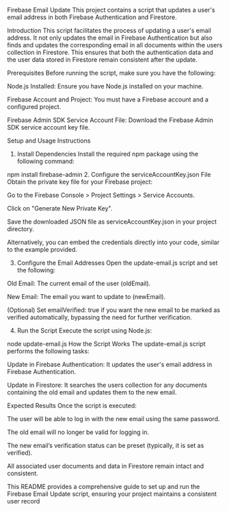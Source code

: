 Firebase Email Update
This project contains a script that updates a user's email address in both Firebase Authentication and Firestore.

Introduction
This script facilitates the process of updating a user's email address. It not only updates the email in Firebase Authentication but also finds and updates the corresponding email in all documents within the users collection in Firestore. This ensures that both the authentication data and the user data stored in Firestore remain consistent after the update.

Prerequisites
Before running the script, make sure you have the following:

Node.js Installed: Ensure you have Node.js installed on your machine.

Firebase Account and Project: You must have a Firebase account and a configured project.

Firebase Admin SDK Service Account File: Download the Firebase Admin SDK service account key file.

Setup and Usage Instructions
1. Install Dependencies
Install the required npm package using the following command:

npm install firebase-admin
2. Configure the serviceAccountKey.json File
Obtain the private key file for your Firebase project:

Go to the Firebase Console > Project Settings > Service Accounts.

Click on "Generate New Private Key".

Save the downloaded JSON file as serviceAccountKey.json in your project directory.

Alternatively, you can embed the credentials directly into your code, similar to the example provided.

3. Configure the Email Addresses
Open the update-email.js script and set the following:

Old Email: The current email of the user (oldEmail).

New Email: The email you want to update to (newEmail).

(Optional) Set emailVerified: true if you want the new email to be marked as verified automatically, bypassing the need for further verification.

4. Run the Script
Execute the script using Node.js:

node update-email.js
How the Script Works
The update-email.js script performs the following tasks:

Update in Firebase Authentication: It updates the user's email address in Firebase Authentication.

Update in Firestore: It searches the users collection for any documents containing the old email and updates them to the new email.

Expected Results
Once the script is executed:

The user will be able to log in with the new email using the same password.

The old email will no longer be valid for logging in.

The new email’s verification status can be preset (typically, it is set as verified).

All associated user documents and data in Firestore remain intact and consistent.

This README provides a comprehensive guide to set up and run the Firebase Email Update script, ensuring your project maintains a consistent user record

